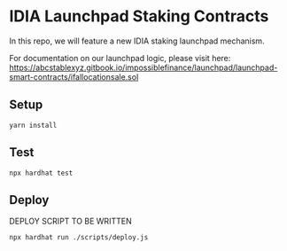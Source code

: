 # IDIA Launchpad Staking Contracts

In this repo, we will feature a new IDIA staking launchpad mechanism.

For documentation on our launchpad logic, please visit here:
https://abcstablexyz.gitbook.io/impossiblefinance/launchpad/launchpad-smart-contracts/ifallocationsale.sol

## Setup

```
yarn install
```

## Test

```
npx hardhat test
```

## Deploy

DEPLOY SCRIPT TO BE WRITTEN

```
npx hardhat run ./scripts/deploy.js
```
